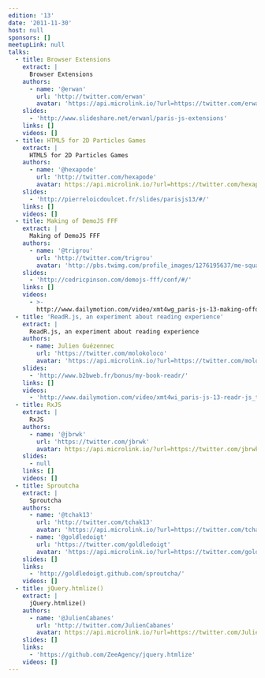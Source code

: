 ```yaml
---
edition: '13'
date: '2011-11-30'
host: null
sponsors: []
meetupLink: null
talks:
  - title: Browser Extensions
    extract: |
      Browser Extensions
    authors:
      - name: '@erwan'
        url: 'http://twitter.com/erwan'
        avatar: 'https://api.microlink.io/?url=https://twitter.com/erwan&embed=image.url'
    slides:
      - 'http://www.slideshare.net/erwanl/paris-js-extensions'
    links: []
    videos: []
  - title: HTML5 for 2D Particles Games
    extract: |
      HTML5 for 2D Particles Games
    authors:
      - name: '@hexapode'
        url: 'http://twitter.com/hexapode'
        avatar: https://api.microlink.io/?url=https://twitter.com/hexapode&embed=image.url
    slides:
      - 'http://pierreloicdoulcet.fr/slides/parisjs13/#/'
    links: []
    videos: []
  - title: Making of DemoJS FFF
    extract: |
      Making of DemoJS FFF
    authors:
      - name: '@trigrou'
        url: 'http://twitter.com/trigrou'
        avatar: 'http://pbs.twimg.com/profile_images/1276195637/me-square_bigger.png'
    slides:
      - 'http://cedricpinson.com/demojs-fff/conf/#/'
    links: []
    videos:
      - >-
        http://www.dailymotion.com/video/xmt4wg_paris-js-13-making-offdemojsfff_tech
  - title: 'ReadR.js, an experiment about reading experience'
    extract: |
      ReadR.js, an experiment about reading experience
    authors:
      - name: Julien Guézennec
        url: 'https://twitter.com/molokoloco'
        avatar: 'https://api.microlink.io/?url=https://twitter.com/molokoloco&embed=image.url'
    slides:
      - 'http://www.b2bweb.fr/bonus/my-book-readr/'
    links: []
    videos:
      - 'http://www.dailymotion.com/video/xmt4wi_paris-js-13-readr-js_tech'
  - title: RxJS
    extract: |
      RxJS
    authors:
      - name: '@jbrwk'
        url: 'https://twitter.com/jbrwk'
        avatar: https://api.microlink.io/?url=https://twitter.com/jbrwk&embed=image.url
    slides:
      - null
    links: []
    videos: []
  - title: Sproutcha
    extract: |
      Sproutcha
    authors:
      - name: '@tchak13'
        url: 'http://twitter.com/tchak13'
        avatar: 'https://api.microlink.io/?url=https://twitter.com/tchak13&embed=image.url'
      - name: '@goldledoigt'
        url: 'https://twitter.com/goldledoigt'
        avatar: 'https://api.microlink.io/?url=https://twitter.com/goldledoigt&embed=image.url'
    slides: []
    links:
      - 'http://goldledoigt.github.com/sproutcha/'
    videos: []
  - title: jQuery.htmlize()
    extract: |
      jQuery.htmlize()
    authors:
      - name: '@JulienCabanes'
        url: 'http://twitter.com/JulienCabanes'
        avatar: https://api.microlink.io/?url=https://twitter.com/JulienCabanes&embed=image.url
    slides: []
    links:
      - 'https://github.com/ZeeAgency/jquery.htmlize'
    videos: []
---
```

